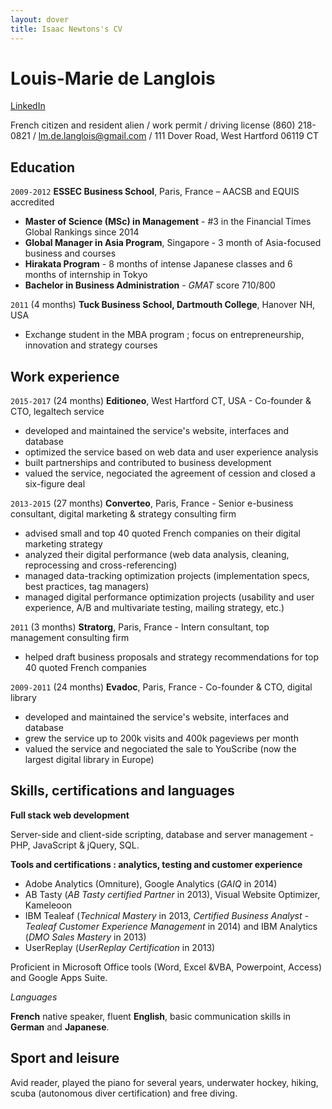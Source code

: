 ```yaml
---
layout: dover
title: Isaac Newtons's CV
---
```

# Louis-Marie de Langlois
[LinkedIn](https://linkedin.com/in/louismariedelanglois/?locale=en_US)

French citizen and resident alien / work permit / driving license
(860) 218-0821 / lm.de.langlois@gmail.com / 111 Dover Road, West Hartford 06119 CT

## Education

`2009-2012`
__ESSEC Business School__, Paris, France – AACSB and EQUIS accredited
- __Master of Science (MSc) in Management__ - #3 in the Financial Times Global Rankings since 2014
- __Global Manager in Asia Program__, Singapore - 3 month of Asia-focused business and courses
- __Hirakata Program__ - 8 months of intense Japanese classes and 6 months of internship in Tokyo
- __Bachelor in Business Administration__ - *GMAT* score 710/800

`2011` (4 months)
__Tuck Business School, Dartmouth College__, Hanover NH, USA
- Exchange student in the MBA program ; focus on entrepreneurship, innovation and strategy courses

<!--
`2011 - 2012`
__Paris-Sorbonne University__, Paris, France - Philosphy department
- Third (non-graduating) year of undergraduate studies in philosophy

`2005 - 2007`
__Lycée Lakanal__, Sceaux, France
- Two-year intensive preparation courses for entrance exams to the top French business schools (French « classe préparatoire »)

`2005`
__Lycée Emile Zola__, Rennes, France
- High School Diploma (French scientific « Baccalauréat »)
-->

## Work experience

`2015-2017` (24 months)
__Editioneo__, West Hartford CT, USA - Co-founder & CTO, legaltech service
<!--
co-founded Editioneo, a digital service providing French e-merchants and entrepreneurs with an array of legal documents to customize online through a simple step-by-step process
-->
- developed and maintained the service's website, interfaces and database
- optimized the service based on web data and user experience analysis
- built partnerships and contributed to business development
- valued the service, negociated the agreement of cession and closed a six-figure deal

`2013-2015` (27 months)
__Converteo__, Paris, France - Senior e-business consultant, digital marketing & strategy consulting firm
- advised small and top 40 quoted French companies on their digital marketing strategy
- analyzed their digital performance (web data analysis, cleaning, reprocessing and cross-referencing)
- managed data-tracking optimization projects (implementation specs, best practices, tag managers)
- managed digital performance optimization projects (usability and user experience, A/B and multivariate testing, mailing strategy, etc.)

`2011` (3 months)
__Stratorg__, Paris, France - Intern consultant, top management consulting firm
- helped draft business proposals and strategy recommendations for top 40 quoted French companies

`2009-2011` (24 months)
__Evadoc__, Paris, France - Co-founder & CTO, digital library
- developed and maintained the service's website, interfaces and database
- grew the service up to 200k visits and 400k pageviews per month
- valued the service and negociated the sale to YouScribe (now the largest digital library in Europe)

<!--
`2009`
__WordAppeal__, Paris, France - Freelance, online communications consulting agency
- web content integration in corporate and e-commerce websites for top 40 quoted French companies

`2008` (3 months)
__Hitachi__, Tokyo, Japan - Intern, Planning & Development Office
- gathered and analyzed data to benchmark corporate strategies of nuclear manufacturing & railway business companies

`2008` (3 months)
__IBM Japan__, Yamato, Japan - Intern, Information Management Department, IBM Research laboratory
- helped develop, review and optimize a phonetic transcription software between French and Japanese
-->

## Skills, certifications and languages

__Full stack web development__

 Server-side and client-side scripting, database and server management - PHP, JavaScript & jQuery, SQL.

__Tools and certifications : analytics, testing and customer experience__

- Adobe Analytics (Omniture), Google Analytics (*GAIQ* in 2014)
- AB Tasty (*AB Tasty certified Partner* in 2013), Visual Website Optimizer, Kameleoon
- IBM Tealeaf (*Technical Mastery* in 2013, *Certified Business Analyst - Tealeaf Customer Experience Management* in 2014) and IBM Analytics (*DMO Sales Mastery* in 2013)
- UserReplay (*UserReplay Certification* in 2013)

Proficient in Microsoft Office tools (Word, Excel &VBA, Powerpoint, Access) and Google Apps Suite.

*Languages*

__French__ native speaker, fluent __English__, basic communication skills in __German__ and __Japanese__.

## Sport and leisure

Avid reader, played the piano for several years, underwater hockey, hiking, scuba (autonomous diver certification) and free diving.

<!-- ### Footer

Last updated: May 2013 -->


